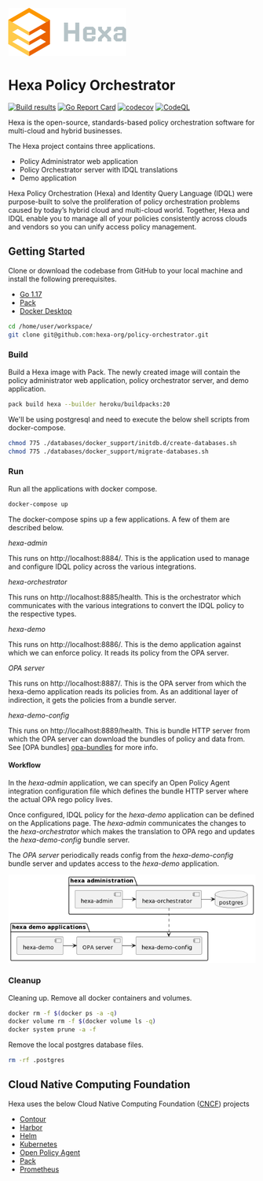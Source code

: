 ![hexa-logo](docs/img/hexa-logo.svg)

# Hexa Policy Orchestrator

[![Build results](https://github.com/hexa-org/policy-orchestrator/workflows/build/badge.svg)](https://github.com/hexa-org/policy-orchestrator/actions)
[![Go Report Card](https://goreportcard.com/badge/hexa-org/policy-orchestrator)](https://goreportcard.com/report/hexa-org/policy-orchestrator)
[![codecov](https://codecov.io/gh/hexa-org/policy-orchestrator/branch/main/graph/badge.svg)](https://codecov.io/gh/hexa-org/policy-orchestrator)
[![CodeQL](https://github.com/hexa-org/policy-orchestrator/actions/workflows/codeql-analysis.yml/badge.svg)](https://github.com/hexa-org/policy-orchestrator/actions/workflows/codeql-analysis.yml)

Hexa is the open-source, standards-based policy orchestration software for multi-cloud and hybrid businesses.

The Hexa project contains three applications.
* Policy Administrator web application
* Policy Orchestrator server with IDQL translations
* Demo application

Hexa Policy Orchestration (Hexa) and Identity Query Language (IDQL) were purpose-built to solve the proliferation of
policy orchestration problems caused by today’s hybrid cloud and multi-cloud world. Together, Hexa and IDQL enable you
to manage all of your policies consistently across clouds and vendors so you can unify access policy management.

## Getting Started

Clone or download the codebase from GitHub to your local machine and install the following prerequisites.

* [Go 1.17](https://go.dev)
* [Pack](https://buildpacks.io)
* [Docker Desktop](https://www.docker.com/products/docker-desktop)

```bash
cd /home/user/workspace/
git clone git@github.com:hexa-org/policy-orchestrator.git
```
### Build

Build a Hexa image with Pack. The newly created image will contain the policy
administrator web application, policy orchestrator server, and demo application.

```bash
pack build hexa --builder heroku/buildpacks:20
```

We'll be using postgresql and need to execute the below shell scripts from docker-compose.

```bash
chmod 775 ./databases/docker_support/initdb.d/create-databases.sh
chmod 775 ./databases/docker_support/migrate-databases.sh
```

### Run
Run all the applications with docker compose.

```bash
docker-compose up
```

The docker-compose spins up a few applications. A few of them are described below.

_hexa-admin_

This runs on http://localhost:8884/. This is the application used to manage and
configure IDQL policy across the various integrations.

_hexa-orchestrator_

This runs on http://localhost:8885/health. This is the orchestrator which
communicates with the various integrations to convert the IDQL policy to the
respective types.

_hexa-demo_

This runs on http://localhost:8886/. This is the demo application against which
we can enforce policy. It reads its policy from the OPA server.

_OPA server_

This runs on http://localhost:8887/. This is the OPA server from which the
hexa-demo application reads its policies from. As an additional layer of
indirection, it gets the policies from a bundle server.

_hexa-demo-config_

This runs on http://localhost:8889/health. This is bundle HTTP server from which the
OPA server can download the bundles of policy and data from. See [OPA bundles]
[opa-bundles] for more info.

#### Workflow

In the _hexa-admin_ application, we can specify an Open Policy Agent integration
configuration file which defines the bundle HTTP server where the actual OPA rego
policy lives.

Once configured, IDQL policy for the _hexa-demo_ application can be defined on
the Applications page. The _hexa-admin_ communicates the changes to the
_hexa-orchestrator_ which makes the translation to OPA rego and updates the
_hexa-demo-config_ bundle server.

The _OPA server_ periodically reads config from the _hexa-demo-config_ bundle
server and updates access to the _hexa-demo_ application.

![Hexa Demo Architecture](docs/img/Hexa-Demo-Architecture.png "hexa demo architecture")

### Cleanup
Cleaning up. Remove all docker containers and volumes.

```bash
docker rm -f $(docker ps -a -q)
docker volume rm -f $(docker volume ls -q)
docker system prune -a -f
```

Remove the local postgres database files.

```bash
rm -rf .postgres
```

## Cloud Native Computing Foundation

Hexa uses the below Cloud Native Computing Foundation ([CNCF](https://www.cncf.io/)) projects
* [Contour](https://projectcontour.io/)
* [Harbor](https://goharbor.io/)
* [Helm](https://helm.sh/)
* [Kubernetes](https://kubernetes.io/)
* [Open Policy Agent](https://www.openpolicyagent.org/)
* [Pack](https://buildpacks.io/)
* [Prometheus](https://prometheus.io/)


[opa-bundles]: https://www.openpolicyagent.org/docs/latest/management-bundles/